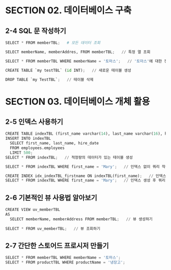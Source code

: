 # SECTION 02. 데이터베이스 구축
## 2-4 SQL 문 작성하기
```python
SELECT * FROM memberTBL;   # 모든 데이터 조회

SELECT memberName, memberAddres, FROM memberTBL;   // 특정 열 조회

SELECT * FROM memberTBL WHERE memberName = '토마스';   // '토마스'에 대한 정보만 추출

CREATE TABLE `my testTBL` (id INT);   // 새로운 테이블 생성

DROP TABLE `my TestTBL`;   // 테이블 삭제
```

# SECTION 03. 데이터베이스 개체 활용

## 2-5 인덱스 사용하기
```python
CREATE TABLE indexTBL (first_name varchar(14), last_name varchar(16), hire_date date);
INSERT INTO indexTBL
  SELECT first_name, last_name, hire_date
  FROM employees.employees
  LIMIT 500;
SELECT * FROM indexTBL;   // 적정량의 데이터가 있는 테이블 생성 

SELECT * FROM indexTBL WHERE first_name = 'Mary';   // 인덱스 없이 쿼리 작동 확인

CREATE INDEX idx_indexTBL_firstname ON indexTBL(first_name);   // 인덱스 생성
SELECT * FROM indexTBL WHERE first_name = 'Mary';   // 인덱스 생성 후 쿼리 작동 확인
```

## 2-6 기본적인 뷰 사용법 알아보기
```python
CREATE VIEW uv_memberTBL
AS
  SELECT memberName, memberAddress FROM memberTBL;   // 뷰 생성하기
 
SELECT * FROM uv_memberTBL;   // 뷰 조회하기
```

## 2-7 간단한 스토어드 프로시저 만들기
```python
SELECT * FROM memberTBL WHERE memberName = '토마스';
SELECT * FROM productTBL WHERE productName = '냉장고';



```
